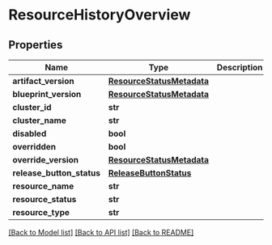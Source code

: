 # ResourceHistoryOverview

## Properties
Name | Type | Description | Notes
------------ | ------------- | ------------- | -------------
**artifact_version** | [**ResourceStatusMetadata**](ResourceStatusMetadata.md) |  | [optional] 
**blueprint_version** | [**ResourceStatusMetadata**](ResourceStatusMetadata.md) |  | [optional] 
**cluster_id** | **str** |  | [optional] 
**cluster_name** | **str** |  | [optional] 
**disabled** | **bool** |  | [optional] 
**overridden** | **bool** |  | [optional] 
**override_version** | [**ResourceStatusMetadata**](ResourceStatusMetadata.md) |  | [optional] 
**release_button_status** | [**ReleaseButtonStatus**](ReleaseButtonStatus.md) |  | [optional] 
**resource_name** | **str** |  | [optional] 
**resource_status** | **str** |  | [optional] 
**resource_type** | **str** |  | [optional] 

[[Back to Model list]](../README.md#documentation-for-models) [[Back to API list]](../README.md#documentation-for-api-endpoints) [[Back to README]](../README.md)

